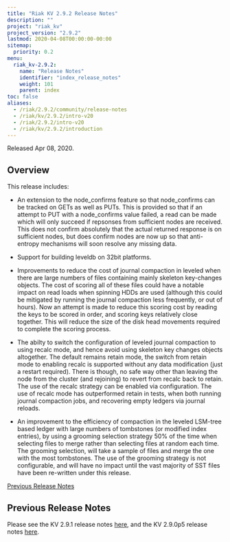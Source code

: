 ```yaml
---
title: "Riak KV 2.9.2 Release Notes"
description: ""
project: "riak_kv"
project_version: "2.9.2"
lastmod: 2020-04-08T00:00:00-00:00
sitemap:
  priority: 0.2
menu:
  riak_kv-2.9.2:
    name: "Release Notes"
    identifier: "index_release_notes"
    weight: 101
    parent: index
toc: false
aliases:
  - /riak/2.9.2/community/release-notes
  - /riak/kv/2.9.2/intro-v20
  - /riak/2.9.2/intro-v20
  - /riak/kv/2.9.2/introduction
---
```


Released Apr 08, 2020.

## Overview

This release includes:

- An extension to the node_confirms feature so that node_confirms can be tracked on GETs as well as PUTs. This is provided so that if an attempt to PUT with a node_confirms value failed, a read can be made which will only succeed if repsonses from sufficient nodes are received. This does not confirm absolutely that the actual returned response is on sufficient nodes, but does confirm nodes are now up so that anti-entropy mechanisms will soon resolve any missing data.

- Support for building leveldb on 32bit platforms.

- Improvements to reduce the cost of journal compaction in leveled when there are large numbers of files containing mainly skeleton key-changes objects. The cost of scoring all of these files could have a notable impact on read loads when spinning HDDs are used (although this could be mitigated by running the journal compaction less frequently, or out of hours). Now an attempt is made to reduce this scoring cost by reading the keys to be scored in order, and scoring keys relatively close together. This will reduce the size of the disk head movements required to complete the scoring process.

- The abilty to switch the configuration of leveled journal compaction to using recalc mode, and hence avoid using skeleton key changes objects altogether. The default remains retain mode, the switch from retain mode to enabling recalc is supported without any data modification (just a restart required). There is though, no safe way other than leaving the node from the cluster (and rejoining) to revert from recalc back to retain. The use of the recalc strategy can be enabled via configuration. The use of recalc mode has outperformed retain in tests, when both running journal compaction jobs, and recovering empty ledgers via journal reloads.

- An improvement to the efficiency of compaction in the leveled LSM-tree based ledger with large numbers of tombstones (or modified index entries), by using a grooming selection strategy 50% of the time when selecting files to merge rather than selecting files at random each time. The grooming selection, will take a sample of files and merge the one with the most tombstones. The use of the grooming strategy is not configurable, and will have no impact until the vast majority of SST files have been re-written under this release.

[Previous Release Notes](#previous-release-notes)

## Previous Release Notes

Please see the KV 2.9.1 release notes [here]({{<baseurl>}}riak/kv/2.9.1/release-notes/), and the KV 2.9.0p5 release notes [here]({{<baseurl>}}riak/kv/2.9.2/release-notes/).
